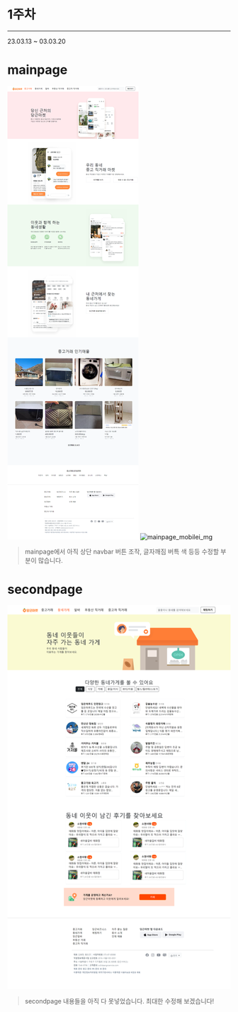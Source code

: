 # 1주차

***
23.03.13 ~ 03.03.20
# mainpage
![mainpage_full_img](../YongJin/screenshot/mainpage_full_img.png)
![mainpage_mobilei_mg](../YongJin/screenshot/mainpage_mobilei_mg.png)
> mainpage에서 아직 상단 navbar 버튼 조작, 글자깨짐 버특 색 등등 수정할 부분이 많습니다.

# secondpage
![secondpage_img](../YongJin/screenshot/secondpage_img.png)
> secondpage 내용들을 아직 다 못넣었습니다. 최대한 수정해 보겠습니다!